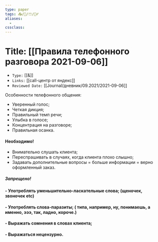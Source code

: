 ```yaml
---
type: paper
tags: 📥️/📜️/🩳/👷‍♂️
aliases:
  - 
cssclass: 
---
```




# Title: **[[Правила телефонного разговора 2021-09-06]]**
- `Type:` [[&]]
- `Links:` [[call-центр от яндекс]]
- `Reviewed Date:` [[Journal/дневник/09.2021/2021-09-06]]

Особенности телефонного общения:  

-   Уверенный голос;
-   Четкая дикция;
-   Правильный темп речи;
-   Улыбка в голосе;
-   Концентрация на разговоре;
-   Правильная осанка.

#### Необходимо!

-   Внимательно слушать клиента;
-   Переспрашивать в случаях, когда клиента плохо слышно;
-   Задавать дополнительные вопросы = больше информации = верно оформленный заказ.

##### Запрещено!

#### -   Употреблять уменьшительно-ласкательные слова; (щеночек, звоночек etc)
#### -   Употреблять слова-паразиты; ( типа, например, ну, понимаешь, а именно, эээ, так, ладно, короче.)
#### -   Выражать сомнения в словах клиента;
#### -   Выражаться нецензурно.
